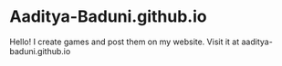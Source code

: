 # Aaditya-Baduni.github.io
Hello! I create games and post them on my website. Visit it at aaditya-baduni.github.io
